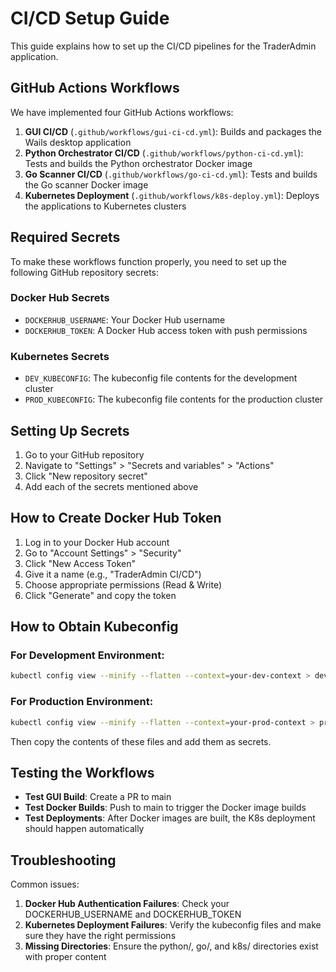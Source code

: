 # CI/CD Setup Guide

This guide explains how to set up the CI/CD pipelines for the TraderAdmin application.

## GitHub Actions Workflows

We have implemented four GitHub Actions workflows:

1. **GUI CI/CD** (`.github/workflows/gui-ci-cd.yml`): Builds and packages the Wails desktop application
2. **Python Orchestrator CI/CD** (`.github/workflows/python-ci-cd.yml`): Tests and builds the Python orchestrator Docker image
3. **Go Scanner CI/CD** (`.github/workflows/go-ci-cd.yml`): Tests and builds the Go scanner Docker image
4. **Kubernetes Deployment** (`.github/workflows/k8s-deploy.yml`): Deploys the applications to Kubernetes clusters

## Required Secrets

To make these workflows function properly, you need to set up the following GitHub repository secrets:

### Docker Hub Secrets
- `DOCKERHUB_USERNAME`: Your Docker Hub username
- `DOCKERHUB_TOKEN`: A Docker Hub access token with push permissions

### Kubernetes Secrets
- `DEV_KUBECONFIG`: The kubeconfig file contents for the development cluster
- `PROD_KUBECONFIG`: The kubeconfig file contents for the production cluster

## Setting Up Secrets

1. Go to your GitHub repository
2. Navigate to "Settings" > "Secrets and variables" > "Actions"
3. Click "New repository secret"
4. Add each of the secrets mentioned above

## How to Create Docker Hub Token

1. Log in to your Docker Hub account
2. Go to "Account Settings" > "Security"
3. Click "New Access Token"
4. Give it a name (e.g., "TraderAdmin CI/CD")
5. Choose appropriate permissions (Read & Write)
6. Click "Generate" and copy the token

## How to Obtain Kubeconfig

### For Development Environment:
```bash
kubectl config view --minify --flatten --context=your-dev-context > dev-kubeconfig.yaml
```

### For Production Environment:
```bash
kubectl config view --minify --flatten --context=your-prod-context > prod-kubeconfig.yaml
```

Then copy the contents of these files and add them as secrets.

## Testing the Workflows

- **Test GUI Build**: Create a PR to main
- **Test Docker Builds**: Push to main to trigger the Docker image builds
- **Test Deployments**: After Docker images are built, the K8s deployment should happen automatically

## Troubleshooting

Common issues:

1. **Docker Hub Authentication Failures**: Check your DOCKERHUB_USERNAME and DOCKERHUB_TOKEN
2. **Kubernetes Deployment Failures**: Verify the kubeconfig files and make sure they have the right permissions
3. **Missing Directories**: Ensure the python/, go/, and k8s/ directories exist with proper content 